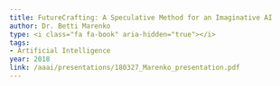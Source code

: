 ```yaml
---
title: FutureCrafting: A Speculative Method for an Imaginative AI
author: Dr. Betti Marenko
type: <i class="fa fa-book" aria-hidden="true"></i>
tags:
- Artificial Intelligence
year: 2018
link: /aaai/presentations/180327_Marenko_presentation.pdf
---
```

